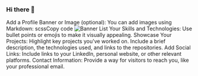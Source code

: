 ### Hi there 👋

<!--
**HloleloRampete/HloleloRampete** is a ✨ _special_ ✨ repository because its `README.md` (this file) appears on your GitHub profile.

Here are some ideas to get you started:

Write an introduction about me 


![Banner](https://media.licdn.com/dms/image/D4D35AQEiBuJI54zOng/profile-framedphoto-shrink_400_400/0/1709627131031?e=1710234000&v=beta&t=src_zF13U0TNxiwWLAM8HlA9tH3Jn7117JH4ufCHnfA)

- 🔭 I’m currently working on a leads tracking Chrome Extention
- 🌱 I’m currently learning Agile Software Engineering 
- 👯 I’m looking to collaborate on Social Media data harvesting
- 🤔 I’m looking for help with Google, Meta and Amazon.
- 💬 Ask me about ...
- 📫 How to reach me: follow me on GitHub @HloleloRampete and on LinkedIn @ https://www.linkedin.com/in/hlolelo-rampete-641271130/
- 😄 Pronouns: He/him
- ⚡ Fun fact: "Planting your own food is like printing money"
-->



Add a Profile Banner or Image (optional): You can add images using Markdown:
scssCopy code
![Banner](URL_of_your_image)
List Your Skills and Technologies: Use bullet points or emojis to make it visually appealing.
Showcase Your Projects: Highlight key projects you've worked on. Include a brief description, the technologies used, and links to the repositories.
Add Social Links: Include links to your LinkedIn, personal website, or other relevant platforms.
Contact Information: Provide a way for visitors to reach you, like your professional email.
